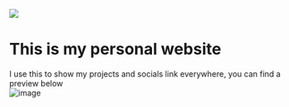 [<img src="https://img.shields.io/badge/Webpage-Blackoutburst-blueviolet?style=for-the-badge">](https://www.blackoutburst.com/)

# This is my personal website
I use this to show my projects and socials link everywhere, you can find a preview below\
![image](https://user-images.githubusercontent.com/30992311/174168677-781fdb55-b4ee-47a7-9a41-d11d37849f51.png)


